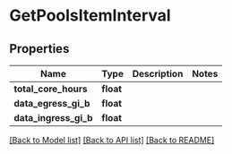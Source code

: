 # GetPoolsItemInterval


## Properties
Name | Type | Description | Notes
------------ | ------------- | ------------- | -------------
**total_core_hours** | **float** |  | 
**data_egress_gi_b** | **float** |  | 
**data_ingress_gi_b** | **float** |  | 

[[Back to Model list]](../README.md#documentation-for-models) [[Back to API list]](../README.md#documentation-for-api-endpoints) [[Back to README]](../README.md)


